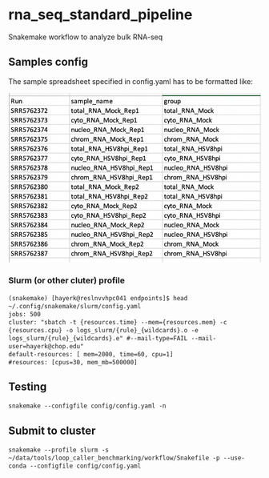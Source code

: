 # rna_seq_standard_pipeline
Snakemake workflow to analyze bulk RNA-seq 


## Samples config 

The sample spreadsheet specified in config.yaml has to be formatted like:

![example spreadsheet](misc/example_sample_table.png)

 ### Slurm (or other cluter) profile

    (snakemake) [hayerk@reslnvvhpc041 endpoints]$ head ~/.config/snakemake/slurm/config.yaml
    jobs: 500
    cluster: "sbatch -t {resources.time} --mem={resources.mem} -c {resources.cpu} -o logs_slurm/{rule}_{wildcards}.o -e logs_slurm/{rule}_{wildcards}.e" #--mail-type=FAIL --mail-user=hayerk@chop.edu"
    default-resources: [ mem=2000, time=60, cpu=1]
    #resources: [cpus=30, mem_mb=500000]
	
## Testing 
    
    snakemake --configfile config/config.yaml -n

## Submit to cluster

    snakemake --profile slurm -s ~/data/tools/loop_caller_benchmarking/workflow/Snakefile -p --use-conda --configfile config/config.yaml
